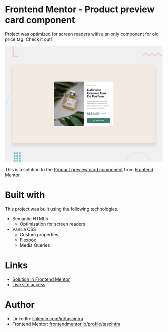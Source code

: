 # Frontend Mentor - Product preview card component

Project was optimized for screen readers with a sr-only component for old price tag. Check it out!

![Design preview for the Product preview card component coding challenge](./design/desktop-preview.jpg)

This is a solution to the [Product preview card component](https://www.frontendmentor.io/challenges/product-preview-card-component-GO7UmttRfa) from [Frontend Mentor](https://www.frontendmentor.io).

# Built with

This project was built using the following technologies.

- Semantic HTML5
  - Optimization for screen readers
- Vanilla CSS
  - Custom properties
  - Flexbox
  - Media Queries

# Links

- [Solution in Frontend Mentor](https://www.frontendmentor.io/solutions/product-card-preview-using-css-flexbox-cPZ-K0j3ga)
- [Live site access](https://product-preview-tascintra.vercel.app/)

# Author

- LinkedIn: [linkedin.com/in/tascintra](https://www.linkedin.com/in/tascintra/)
- Frontend Mentor: [frontendmentor.io/profile/tascintra](https://www.frontendmentor.io/profile/tascintra)
